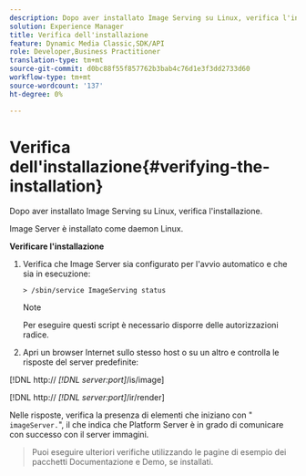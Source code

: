 ```yaml
---
description: Dopo aver installato Image Serving su Linux, verifica l'installazione.
solution: Experience Manager
title: Verifica dell'installazione
feature: Dynamic Media Classic,SDK/API
role: Developer,Business Practitioner
translation-type: tm+mt
source-git-commit: d0bc88f55f857762b3bab4c76d1e3f3dd2733d60
workflow-type: tm+mt
source-wordcount: '137'
ht-degree: 0%

---
```



# Verifica dell&#39;installazione{#verifying-the-installation}

Dopo aver installato Image Serving su Linux, verifica l&#39;installazione.

Image Server è installato come daemon Linux.

**Verificare l&#39;installazione**

1. Verifica che Image Server sia configurato per l&#39;avvio automatico e che sia in esecuzione:

   `> /sbin/service ImageServing status`

   >[!NOTE]
   >
   >Per eseguire questi script è necessario disporre delle autorizzazioni radice.

1. Apri un browser Internet sullo stesso host o su un altro e controlla le risposte del server predefinite:

[!DNL http:// *[!DNL server:port]*/is/image]

[!DNL http:// *[!DNL server:port]*/ir/render]

Nelle risposte, verifica la presenza di elementi che iniziano con &quot; `imageServer.`&quot;, il che indica che Platform Server è in grado di comunicare con successo con il server immagini.
>Puoi eseguire ulteriori verifiche utilizzando le pagine di esempio dei pacchetti Documentazione e Demo, se installati.

